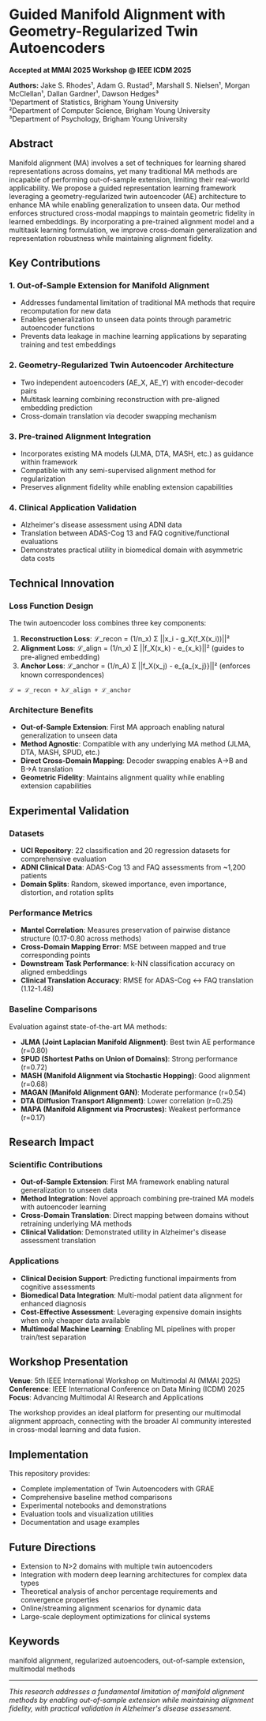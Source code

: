 # Guided Manifold Alignment with Geometry-Regularized Twin Autoencoders

**Accepted at MMAI 2025 Workshop @ IEEE ICDM 2025**

**Authors:** Jake S. Rhodes¹, Adam G. Rustad², Marshall S. Nielsen¹, Morgan McClellan¹, Dallan Gardner¹, Dawson Hedges³  
¹Department of Statistics, Brigham Young University  
²Department of Computer Science, Brigham Young University  
³Department of Psychology, Brigham Young University

## Abstract

Manifold alignment (MA) involves a set of techniques for learning shared representations across domains, yet many traditional MA methods are incapable of performing out-of-sample extension, limiting their real-world applicability. We propose a guided representation learning framework leveraging a geometry-regularized twin autoencoder (AE) architecture to enhance MA while enabling generalization to unseen data. Our method enforces structured cross-modal mappings to maintain geometric fidelity in learned embeddings. By incorporating a pre-trained alignment model and a multitask learning formulation, we improve cross-domain generalization and representation robustness while maintaining alignment fidelity.

## Key Contributions

### 1. **Out-of-Sample Extension for Manifold Alignment**
- Addresses fundamental limitation of traditional MA methods that require recomputation for new data
- Enables generalization to unseen data points through parametric autoencoder functions
- Prevents data leakage in machine learning applications by separating training and test embeddings

### 2. **Geometry-Regularized Twin Autoencoder Architecture**
- Two independent autoencoders (AE_X, AE_Y) with encoder-decoder pairs
- Multitask learning combining reconstruction with pre-aligned embedding prediction
- Cross-domain translation via decoder swapping mechanism

### 3. **Pre-trained Alignment Integration**
- Incorporates existing MA models (JLMA, DTA, MASH, etc.) as guidance within framework
- Compatible with any semi-supervised alignment method for regularization
- Preserves alignment fidelity while enabling extension capabilities

### 4. **Clinical Application Validation**
- Alzheimer's disease assessment using ADNI data
- Translation between ADAS-Cog 13 and FAQ cognitive/functional evaluations
- Demonstrates practical utility in biomedical domain with asymmetric data costs

## Technical Innovation

### Loss Function Design
The twin autoencoder loss combines three key components:

1. **Reconstruction Loss**: ℒ_recon = (1/n_x) Σ ||x_i - g_X(f_X(x_i))||²
2. **Alignment Loss**: ℒ_align = (1/n_x) Σ ||f_X(x_k) - e_{x_k}||² (guides to pre-aligned embedding)
3. **Anchor Loss**: ℒ_anchor = (1/n_A) Σ ||f_X(x_j) - e_{a_{x_j}}||² (enforces known correspondences)

```
ℒ = ℒ_recon + λℒ_align + ℒ_anchor
```

### Architecture Benefits
- **Out-of-Sample Extension**: First MA approach enabling natural generalization to unseen data
- **Method Agnostic**: Compatible with any underlying MA method (JLMA, DTA, MASH, SPUD, etc.)
- **Direct Cross-Domain Mapping**: Decoder swapping enables A→B and B→A translation
- **Geometric Fidelity**: Maintains alignment quality while enabling extension capabilities

## Experimental Validation

### Datasets
- **UCI Repository**: 22 classification and 20 regression datasets for comprehensive evaluation
- **ADNI Clinical Data**: ADAS-Cog 13 and FAQ assessments from ~1,200 patients
- **Domain Splits**: Random, skewed importance, even importance, distortion, and rotation splits

### Performance Metrics
- **Mantel Correlation**: Measures preservation of pairwise distance structure (0.17-0.80 across methods)
- **Cross-Domain Mapping Error**: MSE between mapped and true corresponding points
- **Downstream Task Performance**: k-NN classification accuracy on aligned embeddings
- **Clinical Translation Accuracy**: RMSE for ADAS-Cog ↔ FAQ translation (1.12-1.48)

### Baseline Comparisons
Evaluation against state-of-the-art MA methods:
- **JLMA (Joint Laplacian Manifold Alignment)**: Best twin AE performance (r=0.80)
- **SPUD (Shortest Paths on Union of Domains)**: Strong performance (r=0.72)
- **MASH (Manifold Alignment via Stochastic Hopping)**: Good alignment (r=0.68)
- **MAGAN (Manifold Alignment GAN)**: Moderate performance (r=0.54)
- **DTA (Diffusion Transport Alignment)**: Lower correlation (r=0.25)
- **MAPA (Manifold Alignment via Procrustes)**: Weakest performance (r=0.17)

## Research Impact

### Scientific Contributions
- **Out-of-Sample Extension**: First MA framework enabling natural generalization to unseen data
- **Method Integration**: Novel approach combining pre-trained MA models with autoencoder learning
- **Cross-Domain Translation**: Direct mapping between domains without retraining underlying MA methods
- **Clinical Validation**: Demonstrated utility in Alzheimer's disease assessment translation

### Applications
- **Clinical Decision Support**: Predicting functional impairments from cognitive assessments
- **Biomedical Data Integration**: Multi-modal patient data alignment for enhanced diagnosis
- **Cost-Effective Assessment**: Leveraging expensive domain insights when only cheaper data available
- **Multimodal Machine Learning**: Enabling ML pipelines with proper train/test separation

## Workshop Presentation

**Venue**: 5th IEEE International Workshop on Multimodal AI (MMAI 2025)  
**Conference**: IEEE International Conference on Data Mining (ICDM) 2025  
**Focus**: Advancing Multimodal AI Research and Applications

The workshop provides an ideal platform for presenting our multimodal alignment approach, connecting with the broader AI community interested in cross-modal learning and data fusion.

## Implementation

This repository provides:
- Complete implementation of Twin Autoencoders with GRAE
- Comprehensive baseline method comparisons
- Experimental notebooks and demonstrations
- Evaluation tools and visualization utilities
- Documentation and usage examples

## Future Directions

- Extension to N>2 domains with multiple twin autoencoders
- Integration with modern deep learning architectures for complex data types
- Theoretical analysis of anchor percentage requirements and convergence properties
- Online/streaming alignment scenarios for dynamic data
- Large-scale deployment optimizations for clinical systems

## Keywords

manifold alignment, regularized autoencoders, out-of-sample extension, multimodal methods

---

*This research addresses a fundamental limitation of manifold alignment methods by enabling out-of-sample extension while maintaining alignment fidelity, with practical validation in Alzheimer's disease assessment.*
